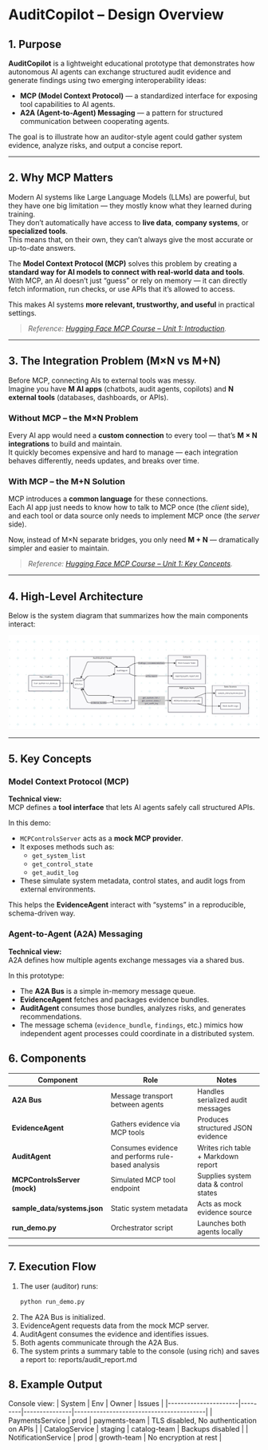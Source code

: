 # AuditCopilot – Design Overview

## 1. Purpose
**AuditCopilot** is a lightweight educational prototype that demonstrates how autonomous AI agents can exchange structured audit evidence and generate findings using two emerging interoperability ideas:

- **MCP (Model Context Protocol)** — a standardized interface for exposing tool capabilities to AI agents.  
- **A2A (Agent-to-Agent) Messaging** — a pattern for structured communication between cooperating agents.

The goal is to illustrate how an auditor-style agent could gather system evidence, analyze risks, and output a concise report.

---

## 2. Why MCP Matters

Modern AI systems like Large Language Models (LLMs) are powerful, but they have one big limitation — they mostly know what they learned during training.  
They don’t automatically have access to **live data**, **company systems**, or **specialized tools**.  
This means that, on their own, they can’t always give the most accurate or up-to-date answers.

The **Model Context Protocol (MCP)** solves this problem by creating a **standard way for AI models to connect with real-world data and tools**.  
With MCP, an AI doesn’t just “guess” or rely on memory — it can directly fetch information, run checks, or use APIs that it’s allowed to access.  

This makes AI systems **more relevant, trustworthy, and useful** in practical settings.

> *Reference: [Hugging Face MCP Course – Unit 1: Introduction](https://huggingface.co/learn/mcp-course/unit1/introduction).*

---

## 3. The Integration Problem (M×N vs M+N)

Before MCP, connecting AIs to external tools was messy.  
Imagine you have **M AI apps** (chatbots, audit agents, copilots) and **N external tools** (databases, dashboards, or APIs).

### Without MCP – the M×N Problem
Every AI app would need a **custom connection** to every tool — that’s **M × N integrations** to build and maintain.  
It quickly becomes expensive and hard to manage — each integration behaves differently, needs updates, and breaks over time.

### With MCP – the M+N Solution
MCP introduces a **common language** for these connections.  
Each AI app just needs to know how to talk to MCP once (the *client* side),  
and each tool or data source only needs to implement MCP once (the *server* side).  

Now, instead of M×N separate bridges, you only need **M + N** — dramatically simpler and easier to maintain.

> *Reference: [Hugging Face MCP Course – Unit 1: Key Concepts](https://huggingface.co/learn/mcp-course/unit1/key-concepts).*

---

## 4. High-Level Architecture

Below is the system diagram that summarizes how the main components interact:

![AuditCopilot architecture](images/auditcopilot_design.jpg)

---

## 5. Key Concepts

### Model Context Protocol (MCP)

**Technical view:**  
MCP defines a **tool interface** that lets AI agents safely call structured APIs.

In this demo:
- `MCPControlsServer` acts as a **mock MCP provider**.  
- It exposes methods such as:  
  - `get_system_list`  
  - `get_control_state`  
  - `get_audit_log`  
- These simulate system metadata, control states, and audit logs from external environments.

This helps the **EvidenceAgent** interact with “systems” in a reproducible, schema-driven way.

### Agent-to-Agent (A2A) Messaging

**Technical view:**  
A2A defines how multiple agents exchange messages via a shared bus.

In this prototype:
- The **A2A Bus** is a simple in-memory message queue.  
- **EvidenceAgent** fetches and packages evidence bundles.  
- **AuditAgent** consumes those bundles, analyzes risks, and generates recommendations.  
- The message schema (`evidence_bundle`, `findings`, etc.) mimics how independent agent processes could coordinate in a distributed system.

## 6. Components

| Component | Role | Notes |
|------------|------|-------|
| **A2A Bus** | Message transport between agents | Handles serialized audit messages |
| **EvidenceAgent** | Gathers evidence via MCP tools | Produces structured JSON evidence |
| **AuditAgent** | Consumes evidence and performs rule-based analysis | Writes rich table + Markdown report |
| **MCPControlsServer (mock)** | Simulated MCP tool endpoint | Supplies system data & control states |
| **sample_data/systems.json** | Static system metadata | Acts as mock evidence source |
| **run_demo.py** | Orchestrator script | Launches both agents locally |

---

## 7. Execution Flow

1. The user (auditor) runs:
   ```bash
   python run_demo.py
2. The A2A Bus is initialized.
3. EvidenceAgent requests data from the mock MCP server.
4. AuditAgent consumes the evidence and identifies issues.
5. Both agents communicate through the A2A Bus.
6. The system prints a summary table to the console (using rich) and saves a report to:
   reports/audit_report.md

## 8. Example Output

Console view:
| System               | Env     | Owner         | Issues                                  |
|----------------------|---------|---------------|-----------------------------------------|
| PaymentsService      | prod    | payments-team | TLS disabled, No authentication on APIs |
| CatalogService       | staging | catalog-team  | Backups disabled                        |
| NotificationService  | prod    | growth-team   | No encryption at rest                   |

